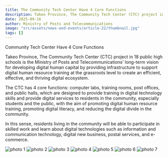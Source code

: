 ```yaml
---
title: The Community Tech Center Have 4 Core Functions
description: Takeo Province, The Community Tech Center (CTC) project in 18 public high schools is the Ministry of Posts and Telecommunications’ long-term vision for developing digital human capital by providing infrastructure to support digital human resource training at the grassroots level to create an efficient, effective, and thriving digital ecosystem.
date: 2025-09-16
author: Ministry of Posts and Telecommunications
image: "src/assets/news-and-events/article-22/thumbnail.jpg"
tags: []
---
```

Community Tech Center Have 4 Core Functions

Takeo Province, The Community Tech Center (CTC) project in 18 public high schools is the Ministry of Posts and Telecommunications’ long-term vision for developing digital human capital by providing infrastructure to support digital human resource training at the grassroots level to create an efficient, effective, and thriving digital ecosystem.

The CTC has 4 core functions: computer labs, training rooms, post offices, and public halls, which are designed to provide training in digital technology skills and provide digital services to residents in the community, especially students and the public, with the aim of promoting digital human resource training, promoting digital literacy, and reducing the digital divide in the community.

In this sense, residents living in the community will be able to participate in skilled work and learn about digital technologies such as information and communication technology, digital new business, postal services, and e-commerce.

![photo 1](src/assets/news-and-events/article-22/photo-1.jpg)
![photo 2](src/assets/news-and-events/article-22/photo-2.jpg)
![photo 3](src/assets/news-and-events/article-22/photo-3.jpg)
![photo 4](src/assets/news-and-events/article-22/photo-4.jpg)
![photo 5](src/assets/news-and-events/article-22/photo-5.jpg)
![photo 6](src/assets/news-and-events/article-22/photo-6.jpg)
![photo 7](src/assets/news-and-events/article-22/photo-7.jpg)


